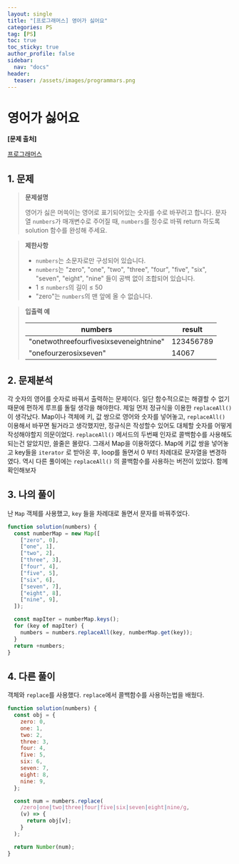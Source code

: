 ```yaml
---
layout: single
title: "[프로그래머스] 영어가 싫어요"
categories: PS
tag: [PS]
toc: true
toc_sticky: true
author_profile: false
sidebar:
  nav: "docs"
header:
  teaser: /assets/images/programmars.png
---
```


# 영어가 싫어요

**[문제 출처]**

[프로그래머스](https://school.programmers.co.kr/learn/courses/30/lessons/120894)

## 1. 문제

> **문제설명**
>
> 영어가 싫은 머쓱이는 영어로 표기되어있는 숫자를 수로 바꾸려고 합니다. 문자열 `numbers`가 매개변수로 주어질 때, `numbers`를 정수로 바꿔 return 하도록 solution 함수를 완성해 주세요.

> **제한사항**
>
> - `numbers`는 소문자로만 구성되어 있습니다.
> - `numbers`는 "zero", "one", "two", "three", "four", "five", "six", "seven", "eight", "nine" 들이 공백 없이 조합되어 있습니다.
> - 1 ≤ `numbers`의 길이 ≤ 50
> - "zero"는 `numbers`의 맨 앞에 올 수 없습니다.

> **입출력 예**
>
> | numbers                                | result    |
> | -------------------------------------- | --------- |
> | "onetwothreefourfivesixseveneightnine" | 123456789 |
> | "onefourzerosixseven"                  | 14067     |

## 2. 문제분석

각 숫자의 영어를 숫자로 바꿔서 출력하는 문제이다. 일단 함수적으로는 해결할 수 없기 때문에 편하게 루프를 돌릴 생각을 해야한다. 제일 먼저 정규식을 이용한 `replaceAll()` 이 생각났다. Map이나 객체에 키, 값 쌍으로 영어와 숫자를 넣어놓고, `replaceAll()` 이용해서 바꾸면 될거라고 생각했지만, 정규식은 작성할수 있어도 대체할 숫자를 어떻게 작성해야할지 의문이었다. `replaceAll()` 메서드의 두번째 인자로 콜백함수를 사용해도 되는건 알았지만, 쓸줄은 몰랐다. 그래서 Map을 이용하였다. Map에 키값 쌍을 넣어놓고 key들을 `iterator` 로 받아온 후, loop를 돌면서 0 부터 차례대로 문자열을 변경하였다. 역시 다른 풀이에는 `replaceAll()` 의 콜백함수를 사용하는 버전이 있었다. 함께 확인해보자

## 3. 나의 풀이

난 `Map` 객체를 사용했고, `key` 들을 차례대로 돌면서 문자를 바꿔주었다.

```js
function solution(numbers) {
  const numberMap = new Map([
    ["zero", 0],
    ["one", 1],
    ["two", 2],
    ["three", 3],
    ["four", 4],
    ["five", 5],
    ["six", 6],
    ["seven", 7],
    ["eight", 8],
    ["nine", 9],
  ]);

  const mapIter = numberMap.keys();
  for (key of mapIter) {
    numbers = numbers.replaceAll(key, numberMap.get(key));
  }
  return +numbers;
}
```

## 4. 다른 풀이

객체와 `replace`를 사용했다. `replace`에서 콜백함수를 사용하는법을 배웠다.

```js
function solution(numbers) {
  const obj = {
    zero: 0,
    one: 1,
    two: 2,
    three: 3,
    four: 4,
    five: 5,
    six: 6,
    seven: 7,
    eight: 8,
    nine: 9,
  };

  const num = numbers.replace(
    /zero|one|two|three|four|five|six|seven|eight|nine/g,
    (v) => {
      return obj[v];
    }
  );

  return Number(num);
}
```
